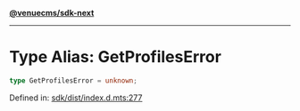 [**@venuecms/sdk-next**](../Index.md)

***

# Type Alias: GetProfilesError

```ts
type GetProfilesError = unknown;
```

Defined in: [sdk/dist/index.d.mts:277](https://github.com/venuecms/sdk/blob/1c1bdce3c89568d47e3eb3ec42df293b4e3a3a09/packages/sdk/dist/index.d.mts#L277)
